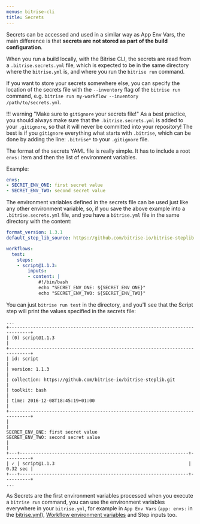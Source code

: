 ```yaml
---
menus: bitrise-cli
title: Secrets
---
```

Secrets can be accessed and used in a similar way as App Env Vars,
the main difference is that __secrets are not stored as part of the build configuration__.

When you run a build locally, with the Bitrise CLI, the secrets are read from
a `.bitrise.secrets.yml` file, which is expected to be in the same directory
where the `bitrise.yml` is, and where you run the `bitrise run` command.

If you want to store your secrets somewhere else, you can specify
the location of the secrets file with the `--inventory` flag of the `bitrise run` command,
e.g. `bitrise run my-workflow --inventory /path/to/secrets.yml`.

!!! warning "Make sure to `gitignore` your secrets file!"
    As a best practice, you should always make sure that the `.bitrise.secrets.yml`
    is added to your `.gitignore`, so that it will never be committed into your
    repository! The best is if you `gitignore` everything what
    starts with `.bitrise`, which can be done by adding the
    line: `.bitrise*` to your `.gitignore` file.

The format of the secrets YAML file is really simple. It has to include
a root `envs:` item and then the list of environment variables.

Example:

```yaml
envs:
- SECRET_ENV_ONE: first secret value
- SECRET_ENV_TWO: second secret value
```

The environment variables defined in the secrets file can be used
just like any other environment variable, so, if you save the above
example into a `.bitrise.secrets.yml` file, and you have a `bitrise.yml`
file in the same directory with the content:

```yaml
format_version: 1.3.1
default_step_lib_source: https://github.com/bitrise-io/bitrise-steplib.git

workflows:
  test:
    steps:
    - script@1.1.3:
        inputs:
        - content: |
            #!/bin/bash
            echo "SECRET_ENV_ONE: ${SECRET_ENV_ONE}"
            echo "SECRET_ENV_TWO: ${SECRET_ENV_TWO}"
```

You can just `bitrise run test` in the directory, and you'll see that the Script
step will print the values specified in the secrets file:

```
...
+------------------------------------------------------------------------------+
| (0) script@1.1.3                                                             |
+------------------------------------------------------------------------------+
| id: script                                                                   |
| version: 1.1.3                                                               |
| collection: https://github.com/bitrise-io/bitrise-steplib.git                |
| toolkit: bash                                                                |
| time: 2016-12-08T18:45:19+01:00                                              |
+------------------------------------------------------------------------------+
|                                                                              |
SECRET_ENV_ONE: first secret value
SECRET_ENV_TWO: second secret value
|                                                                              |
+---+---------------------------------------------------------------+----------+
| ✓ | script@1.1.3                                                  | 0.32 sec |
+---+---------------------------------------------------------------+----------+
...
```

As Secrets are the first environment variables processed when you execute
a `bitrise run` command, you can use the environment variables everywhere in
your `bitrise.yml`, for example in `App Env Vars` (`app: envs:` in the [bitrise.yml](/bitrise-cli/basics-of-bitrise-yml/)),
[Workflow environment variables](/bitrise-cli/workflows/#define-workflow-specific-parameters-environment-variables)
and Step inputs too.
